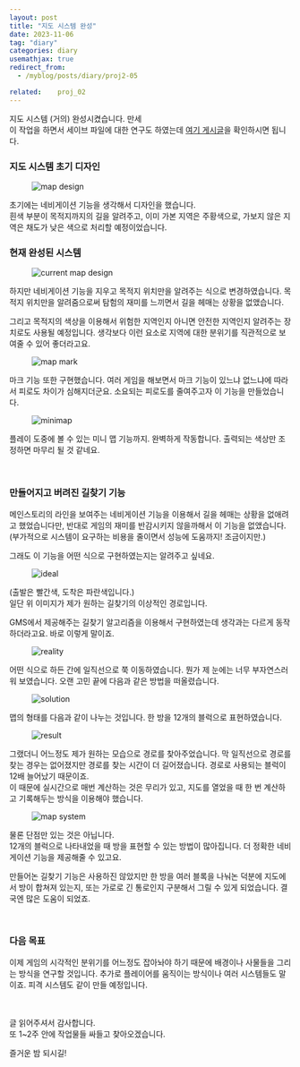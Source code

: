 ```yaml
---
layout: post
title: "지도 시스템 완성"
date: 2023-11-06
tag: "diary"
categories: diary
usemathjax: true
redirect_from:
  - /myblog/posts/diary/proj2-05

related:    proj_02
---
```


지도 시스템 (거의) 완성시켰습니다. 만세  
이 작업을 하면서 세이브 파일에 대한 연구도 하였는데 [여기 게시글](https://velog.io/@f_works/세이브-파일을-보호하기)을 확인하시면 됩니다.


<h3>지도 시스템 초기 디자인</h3>

<figure>
    <img class="title-image" src="{{ site.image_location }}/diary/proj2_diary/03/map_design.png" alt="map design">
</figure>

초기에는 네비게이션 기능을 생각해서 디자인을 했습니다.  
흰색 부분이 목적지까지의 길을 알려주고, 이미 가본 지역은 주황색으로, 가보지 않은 지역은 채도가 낮은 색으로 처리할 예정이었습니다.

<h3>현재 완성된 시스템</h3>

<figure>
    <img class="title-image" src="{{ site.image_location }}/diary/proj2_diary/05/map_test2.gif" alt="current map design">
</figure>

하지만 네비게이션 기능을 지우고 목적지 위치만을 알려주는 식으로 변경하였습니다. 목적지 위치만을 알려줌으로써 탐험의 재미를 느끼면서 길을 헤매는 상황을 없앴습니다.  

그리고 목적지의 색상을 이용해서 위험한 지역인지 아니면 안전한 지역인지 알려주는 장치로도 사용될 예정입니다. 
생각보다 이런 요소로 지역에 대한 분위기를 직관적으로 보여줄 수 있어 좋더라고요.

<figure>
    <img class="title-image" src="{{ site.image_location }}/diary/proj2_diary/05/map_test.gif" alt="map mark">
</figure>

마크 기능 또한 구현했습니다. 여러 게임을 해보면서 마크 기능이 있느냐 없느냐에 따라서 피로도 차이가 심해지더군요. 소요되는 피로도를 줄여주고자 이 기능을 만들었습니다.

<figure>
    <img class="title-image" src="{{ site.image_location }}/diary/proj2_diary/05/minimap.png" alt="minimap">
</figure>

플레이 도중에 볼 수 있는 미니 맵 기능까지. 완벽하게 작동합니다. 출력되는 색상만 조정하면 마무리 될 것 같네요.

<br/>

<h3>만들어지고 버려진 길찾기 기능</h3>

메인스토리의 라인을 보여주는 네비게이션 기능을 이용해서 길을 헤매는 상황을 없애려고 했었습니다만, 반대로 게임의 재미를 반감시키지 않을까해서 이 기능을 없앴습니다. 
(부가적으로 시스템이 요구하는 비용을 줄이면서 성능에 도움까지! 조금이지만.)

그래도 이 기능을 어떤 식으로 구현하였는지는 알려주고 싶네요.

<figure>
    <img class="title-image" src="{{ site.image_location }}/diary/proj2_diary/05/ideal.png" alt="ideal">
</figure>

(출발은 빨간색, 도착은 파란색입니다.)  
일단 위 이미지가 제가 원하는 길찾기의 이상적인 경로입니다.

GMS에서 제공해주는 길찾기 알고리즘을 이용해서 구현하였는데 생각과는 다르게 동작하더라고요. 바로 이렇게 말이죠.

<figure>
    <img class="title-image" src="{{ site.image_location }}/diary/proj2_diary/05/reality.png" alt="reality">
</figure>

어떤 식으로 하든 간에 일직선으로 쭉 이동하였습니다. 뭔가 제 눈에는 너무 부자연스러워 보였습니다. 오랜 고민 끝에 다음과 같은 방법을 떠올렸습니다.

<figure>
    <img class="title-image" src="{{ site.image_location }}/diary/proj2_diary/05/modified.png" alt="solution">
</figure>

맵의 형태를 다음과 같이 나누는 것입니다. 한 방을 12개의 블럭으로 표현하였습니다.

<figure>
    <img class="title-image" src="{{ site.image_location }}/diary/proj2_diary/05/path_finding.png" alt="result">
</figure>

그랬더니 어느정도 제가 원하는 모습으로 경로를 찾아주었습니다. 막 일직선으로 경로를 찾는 경우는 없어졌지만 경로를 찾는 시간이 더 길어졌습니다. 
경로로 사용되는 블럭이 12배 늘어났기 때문이죠.  
이 때문에 실시간으로 매번 계산하는 것은 무리가 있고, 지도를 열었을 때 한 번 계산하고 기록해두는 방식을 이용해야 했습니다.

<figure>
    <img class="title-image" src="{{ site.image_location }}/diary/proj2_diary/05/map_path.png" alt="map system">
</figure>

물론 단점만 있는 것은 아닙니다.  
12개의 블럭으로 나타내었을 때 방을 표현할 수 있는 방법이 많아집니다. 더 정확한 네비게이션 기능을 제공해줄 수 있고요.

만들어논 길찾기 기능은 사용하진 않았지만 한 방을 여러 블록을 나눠논 덕분에 지도에서 방이 합쳐져 있는지, 또는 가로로 긴 통로인지 구분해서 그릴 수 있게 되었습니다. 결국엔 많은 도움이 되었죠.

<br/>

<h3>다음 목표</h3>
이제 게임의 시각적인 분위기를 어느정도 잡아놔야 하기 때문에 배경이나 사물들을 그리는 방식을 연구할 것입니다. 추가로 플레이어를 움직이는 방식이나 여러 시스템들도 말이죠.  
피격 시스템도 같이 만들 예정입니다.

<br/>
<br/>
<br/>

글 읽어주셔서 감사합니다.  
또 1~2주 안에 작업물들 싸들고 찾아오겠습니다.

즐거운 밤 되시길!
